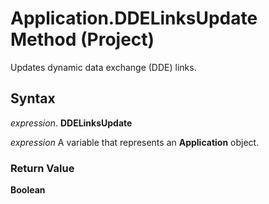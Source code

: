 
# Application.DDELinksUpdate Method (Project)

Updates dynamic data exchange (DDE) links.


## Syntax

 _expression_. **DDELinksUpdate**

 _expression_ A variable that represents an **Application** object.


### Return Value

 **Boolean**


